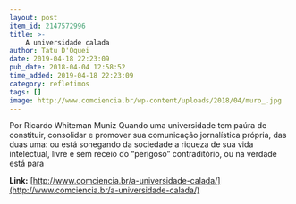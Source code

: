 ```yaml
---
layout: post
item_id: 2147572996
title: >-
    A universidade calada
author: Tatu D'Oquei
date: 2019-04-18 22:23:09
pub_date: 2018-04-04 12:58:52
time_added: 2019-04-18 22:23:09
category: refletimos
tags: []
image: http://www.comciencia.br/wp-content/uploads/2018/04/muro_.jpg
---
```


Por Ricardo Whiteman Muniz Quando uma universidade tem paúra de constituir, consolidar e promover sua comunicação jornalística própria, das duas uma: ou está sonegando da sociedade a riqueza de sua vida intelectual, livre e sem receio do “perigoso” contraditório, ou na verdade está para

**Link:** [http://www.comciencia.br/a-universidade-calada/](http://www.comciencia.br/a-universidade-calada/)

